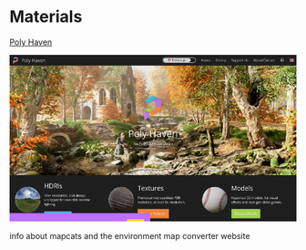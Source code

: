 # Materials

[Poly Haven](https://polyhaven.com/)

![](notes-assets/polyhavencropped.png)

info about mapcats and the environment map converter website